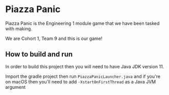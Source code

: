 # Piazza Panic
Piazza Panic is the Engineering 1 module game that we have been tasked with making.

We are Cohort 1, Team 9 and this is our game!

## How to build and run
In order to build this project then you will need to have Java JDK version 11.

Import the gradle project then run <code>PiazzaPanicLauncher.java</code> and if you're on macOS then you'll need to add <code>-XstartOnFirstThread</code> as a Java JVM argument
